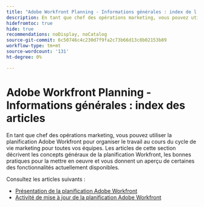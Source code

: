 ```yaml
---
title: "Adobe Workfront Planning - Informations générales : index de l'article"
description: En tant que chef des opérations marketing, vous pouvez utiliser la planification Adobe Workfront pour organiser le travail au cours du cycle de vie marketing pour toutes vos équipes. Les articles de cette section décrivent les concepts généraux de la planification Workfront, les bonnes pratiques pour la mettre en oeuvre et vous donnent un aperçu de certaines des fonctionnalités actuellement disponibles.
hidefromtoc: true
hide: true
recommendations: noDisplay, noCatalog
source-git-commit: 6c50746c4c230d7f9fa2c73b66d13c8b02153b89
workflow-type: tm+mt
source-wordcount: '131'
ht-degree: 0%

---
```


# Adobe Workfront Planning - Informations générales : index des articles

En tant que chef des opérations marketing, vous pouvez utiliser la planification Adobe Workfront pour organiser le travail au cours du cycle de vie marketing pour toutes vos équipes. Les articles de cette section décrivent les concepts généraux de la planification Workfront, les bonnes pratiques pour la mettre en oeuvre et vous donnent un aperçu de certaines des fonctionnalités actuellement disponibles.

Consultez les articles suivants :

* [Présentation de la planification Adobe Workfront](/help/quicksilver/planning/general/planning-overview.md)
* [Activité de mise à jour de la planification Adobe Workfront](/help/quicksilver/planning/general/release-activity.md)